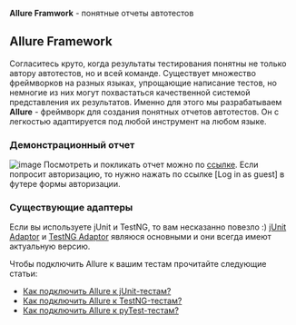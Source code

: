 [allure-dashboard-image]: https://github.com/allure-framework/allure-core/blob/master/docs/allure-dashboard.png
[allure-teamcity-release-artifact]: http://teamcity.qatools.ru/repository/download/allure_core_master_release/473:id/index.html
[junit-adaptor]: https://github.com/allure-framework/allure-core/blob/master/allure-junit/allure-junit-adaptor/README.ru.md
[testng-adaptor]: https://github.com/allure-framework/allure-core/blob/master/allure-testng/allure-testng-adaptor/README.ru.md
[pytest-adaptor]: https://github.com/allure-framework/allure-python/README.md

**Allure Framwork** - понятные отчеты автотестов

## Allure Framework

Согласитесь круто, когда результаты тестирования понятны не только автору автотестов, но и всей команде.
Существует множество фреймворков на разных языках, упрощающие написание тестов, но немногие из них могут
похвастаться качественной системой представления их результатов. Именно для этого мы разрабатываем **Allure** -
фреймворк для создания понятных отчетов автотестов. Он с легкостью адаптируется под любой инструмент на любом языке.

### Демонстрационный отчет

![image][allure-dashboard-image]
Посмотреть и покликать отчет можно по [ссылке][allure-teamcity-release-artifact].
Если попросит авторизацию, то нужно нажать по ссылке [Log in as guest] в футере формы авторизации.

### Существующие адаптеры

Если вы используете jUnit и TestNG, то вам несказанно повезло :)
[jUnit Adaptor][junit-adaptor] и [TestNG Adaptor][testng-adaptor] являюся основными и они всегда имеют актуальную версию.

Чтобы подключить Allure к вашим тестам прочитайте следующие статьи:
* [Как подключить Allure к jUnit-тестам?][junit-adaptor]
* [Как подключить Allure к TestNG-тестам?][testng-adaptor]
* [Как подключить Allure к pyTest-тестам?][pytest-adaptor]

